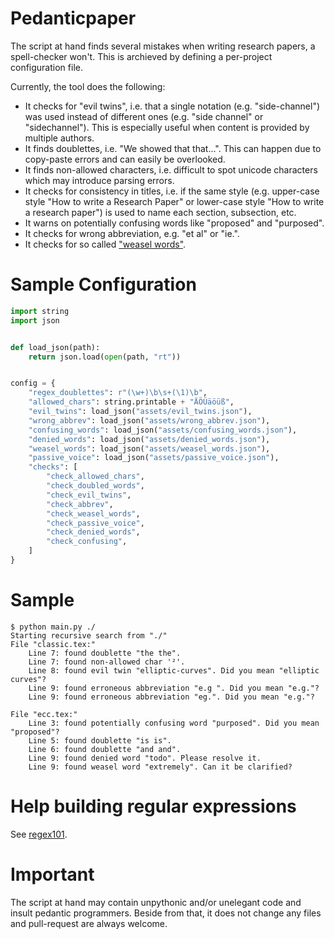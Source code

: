 # Pedanticpaper

The script at hand finds several mistakes when writing research papers, a spell-checker won't. This is archieved by defining a per-project configuration file.

Currently, the tool does the following:

* It checks for "evil twins", i.e. that a single notation (e.g. "side-channel") was used instead of different ones (e.g. "side channel" or "sidechannel"). This is especially useful when content is provided by multiple authors.
* It finds doublettes, i.e. "We showed that that...". This can happen due to copy-paste errors and can easily be overlooked.
* It finds non-allowed characters, i.e. difficult to spot unicode characters which may introduce parsing errors.
* It checks for consistency in titles, i.e. if the same style (e.g. upper-case style "How to write a Research Paper" or lower-case style "How to write a research paper") is used to name each section, subsection, etc.
* It warns on potentially confusing words like "proposed" and "purposed".
* It checks for wrong abbreviation, e.g. "et al" or "ie.".
* It checks for so called ["weasel words"](https://en.wikipedia.org/wiki/Weasel_word).

# Sample Configuration

```Python
import string
import json


def load_json(path):
    return json.load(open(path, "rt"))


config = {
    "regex_doublettes": r"(\w+)\b\s+(\1)\b",
    "allowed_chars": string.printable + "ÄÖÜäöüß",
    "evil_twins": load_json("assets/evil_twins.json"),
    "wrong_abbrev": load_json("assets/wrong_abbrev.json"),
    "confusing_words": load_json("assets/confusing_words.json"),
    "denied_words": load_json("assets/denied_words.json"),
    "weasel_words": load_json("assets/weasel_words.json"),
    "passive_voice": load_json("assets/passive_voice.json"),
    "checks": [
        "check_allowed_chars",
        "check_doubled_words",
        "check_evil_twins",
        "check_abbrev",
        "check_weasel_words",
        "check_passive_voice",
        "check_denied_words",
        "check_confusing",
    ]
}
```

# Sample

```
$ python main.py ./
Starting recursive search from "./"
File "classic.tex:"
	Line 7: found doublette "the the".
	Line 7: found non-allowed char '²'.
	Line 8: found evil twin "elliptic-curves". Did you mean "elliptic curves"?
	Line 9: found erroneous abbreviation "e.g ". Did you mean "e.g."?
	Line 9: found erroneous abbreviation "eg.". Did you mean "e.g."?

File "ecc.tex:"
	Line 3: found potentially confusing word "purposed". Did you mean "proposed"?
	Line 5: found doublette "is is".
	Line 6: found doublette "and and".
	Line 9: found denied word "todo". Please resolve it.
	Line 9: found weasel word "extremely". Can it be clarified?
```

# Help building regular expressions

See [regex101](https://regex101.com/).

# Important

The script at hand may contain unpythonic and/or unelegant code and insult pedantic programmers. Beside from that, it does not change any files and pull-request are always welcome.
